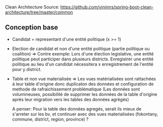 Clean Architecture Source:
https://github.com/vinimrs/spring-boot-clean-architecture/tree/master/common

## Conception base

- Candidat = representant d'une entité politique (x >= 1)

- Election de candidat et non d'une entité politique (partie politique ou coalition)
  => Contre exemple: Lors d'une élection legislative, une entité politique peut participer dans plusieurs districts. Enregistrer une entité politique au lieu d'un candidat nécessitera x enregistrement de l'entité pour y district.

- Table et non vue materialisée
  => Les vues matérialisées sont rattachées à leur table d'origine donc duplicaton des données et configuration de methode de rafraichissement problématique (Les données sont volumineuses, possibilité de supprimer les données de la table d'origine après leur migration vers les tables des données agrégés)

  A penser: Pour la table des données agregés, serait ils mieux de s'arreter sur les bv, et continuer avec des vues materialisées (fokontany, commune, district, region, province) ?
